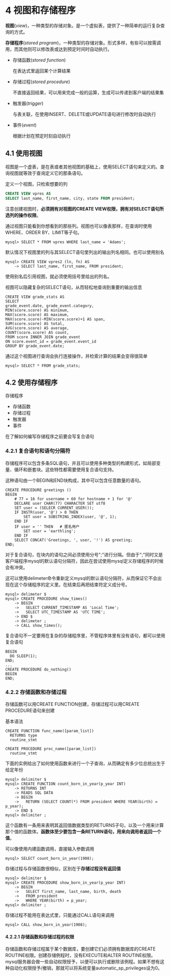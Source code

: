 # 4 视图和存储程序

**视图**(*view*)，一种类型的存储对象。是一个虚拟表，提供了一种简单的运行复杂查询的方式。

**存储程序**(*stored program*)，一种类型的存储对象。形式多样，有些可以按需调用，而其他则可以修改表或达到预定时间时自动执行。

* 存储函数(*stored function*)

    在表达式里返回某个计算结果

* 存储过程(*stored procedure*)

    不直接返回结果，可以用来完成一般的运算，生成可以传递到客户端的结果集

* 触发器(*trigger*)

    与表关联，在使用INSERT、DELETE或UPDATE语句进行修改时自动执行

* 事件(*event*)

    根据计划在预定时刻自动执行

## 4.1 使用视图

视图是一个虚表，是在表或者其他视图的基础上，使用SELECT语句来定义的。查询视图就等效于查询定义它的那条语句。

定义一个视图，只检索想要的列

```sql
CREATE VIEW vpres AS
SELECT last_name, first_name, city, state FROM president;
```

注意创建视图时，**必须拥有对视图的CREATE VIEW权限，拥有对SELECT语句所选列的操作权限**。

通过视图只能看到你想看到的那些列。视图也可以像表那样，在查询时使用WHERE、ORDER BY、LIMIT等子句。

```mysql
mysql> SELECT * FROM vpres WHERE last_name = 'Adams';
```

默认情况下视图里的列与其SELECT语句里列出的输出列名相同。也可以使用别名

```mysql
mysql> CREATE VIEW vpres2 (ln, fn) AS
    -> SELECT last_name, first_name, FROM president;
```

使用别名后引用视图，就必须使用括号里给出的列名。

视图可以隐藏复杂的SELECT语句，从而轻松地查询到重要的输出信息

```MySQL
CREATE VIEW grade_stats AS
SELECT
grade_event.date, grade_event.category,
MIN(score.score) AS minimum,
MAX(score.score) AS maximum,
MAX(score.score)-MIN(score.score)+1 AS span,
SUM(score.score) AS total,
AVG(score.score) AS average,
COUNT(score.score) AS count,
FROM score INNER JOIN grade_event
ON score.event_id = grade_event.event_id
GROUP BY grade_event.date;
```

通过这个视图进行查询会执行连接操作，并检索计算的结果会变得很简单

```MySQL
mysql> SELECT * FROM grade_stats;
```

## 4.2 使用存储程序

存储程序

* 存储函数
* 存储过程
* 触发器
* 事件

在了解如何编写存储程序之前要会写复合语句

### 4.2.1 复合语句和语句分隔符

存储程序可以包含多条SQL语句，并且可以使用多种类型的构建形式，如局部变量、循环和嵌套块。这些特性都需要使用复合语句支持。

这种语句由一个BEGIN和END块构成，其中可以包含任意数量的语句。

```mysql
CREATE PROCEDURE greetings ()
BEGIN
	# 77 = 16 for username + 60 for hostname + 1 for '@'
	DECLARE user CHAR(77) CHARACTER SET utf8
	SET user = (SELECR CURRENT_USER());
	IF INSTR(user, '@') > 0 THEN
		SET user = SUBSTRING_INDEX(user, '@', 1);
	END IF
	IF user = '' THEN	# 匿名用户
		SET user = 'earthling';
	END IF
	SELECT CONCAT('Greetings, ', user, '!') AS greeting;
END;
```

对于复合语句，在块内的语句之间必须使用分号";"进行分隔。但由于";"同时又是客户端程序mysql的默认语句分隔符，因此在尝试使用mysql定义存储程序的时候会有冲突。

这可以使用delimeter命令重新定义mysql的默认语句分隔符，从而保证它不会出现在这个存储程序的定义里。在结束后再把结束符定义成分号。

```mysql
mysql> delimeter $
mysql> CREATE PROCEDURE show_times()
	-> BEGIN
	->   SELECT CURRENT_TIMESTAMP AS 'Local Time';
	->	 SELECT UTC_TIMESTAMP AS 'UTC TIME';
	-> END $
	-> delimeter ;
	-> CALL show_times();
```

复合语句不一定要用在复杂的存储程序里，不管程序体里有没有语句，都可以使用复合语句

```mysql
BEGIN
  DO SLEEP(1);
END;
...
CREATE PROCEDURE do_nothing()
BEGIN
END;
```

### 4.2.2 存储函数和存储过程

存储函数可以用CREATE FUNCTION创建，存储过程可以用CREATE PROCEDURE语句来创建

基本语法

```mysql
CREATE FUNCTION func_name([param_list])
  RETURNS type
  routine_stmt

CREATE PROCEDURE proc_name([param_list])
  routine_stmt
```

下面的实例给出了如何使用函数来进行一个子查询，从而确定有多少位总统出生于给定年份

```mysql
mysql> delimiter $
mysql> CREATE FUNCTION count_born_in_year(p_year INT)
	-> RETURNS INT
	-> READS SQL DATA
	-> BEGIN
	->   RETURN (SELECT COUNT(*) FROM president WHERE YEAR(birth) = p_year);
	-> END $
mysql> delimiter ;
```

这个函数有一条用来表明其返回值数据类型的RETURNS子句，以及一个用来计算那个值的函数体。**函数体至少要包含一条RETURN语句，用来向调用者返回一个值**。

可以像使用内建函数调用，直接输入参数调用

```mysql
mysql> SELECT count_born_in_year(1908);
```

存储过程与存储函数很相似，区别在于**存储过程没有返回值**

```mysql
mysql> delimiter $
mysql> CREATE PROCEDURE show_born_in_year(p_year INT)
	-> BEGIN
	->   SELECT first_name, last_name, birth, death
	->	 FROM president
	->	 WHERE YEAR(birth) = p_year;
mysql> delimiter ;
```

存储过程不能用在表达式里，只能通过CALL语句来调用

```mysql
mysql> CALL show_born_in_year(1908);
```

#### 4.2.2.1 存储函数和存储过程的权限

存储函数和存储过程属于某个数据库，要创建它们必须拥有数据库的CREATE ROUTINE权限。创建存储例程时，没有EXECUTE和ALTER ROUTINE权限。mysql服务器会做一些自动权限授予，以便可以执行或删除该例程。如果不想有这种自动化权限授予/撤销，那就可以将系统变量automatic_sp_privileges设为0。





 



